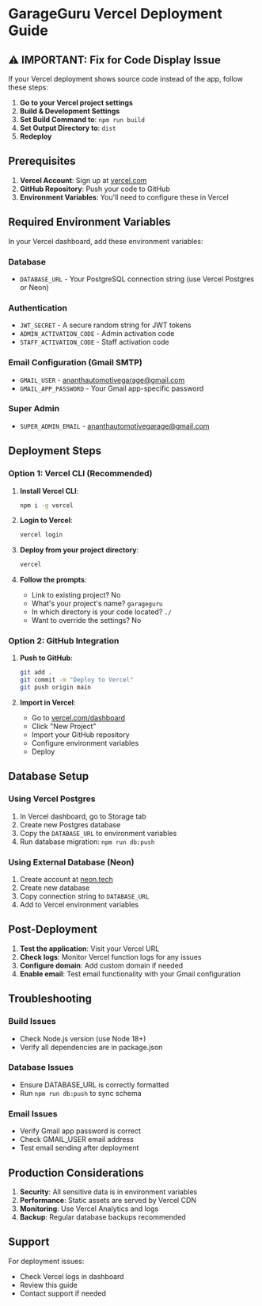 # GarageGuru Vercel Deployment Guide

## ⚠️ IMPORTANT: Fix for Code Display Issue

If your Vercel deployment shows source code instead of the app, follow these steps:

1. **Go to your Vercel project settings**
2. **Build & Development Settings**
3. **Set Build Command to**: `npm run build`
4. **Set Output Directory to**: `dist`
5. **Redeploy**

## Prerequisites

1. **Vercel Account**: Sign up at [vercel.com](https://vercel.com)
2. **GitHub Repository**: Push your code to GitHub
3. **Environment Variables**: You'll need to configure these in Vercel

## Required Environment Variables

In your Vercel dashboard, add these environment variables:

### Database
- `DATABASE_URL` - Your PostgreSQL connection string (use Vercel Postgres or Neon)

### Authentication  
- `JWT_SECRET` - A secure random string for JWT tokens
- `ADMIN_ACTIVATION_CODE` - Admin activation code
- `STAFF_ACTIVATION_CODE` - Staff activation code

### Email Configuration (Gmail SMTP)
- `GMAIL_USER` - ananthautomotivegarage@gmail.com
- `GMAIL_APP_PASSWORD` - Your Gmail app-specific password


### Super Admin
- `SUPER_ADMIN_EMAIL` - ananthautomotivegarage@gmail.com

## Deployment Steps

### Option 1: Vercel CLI (Recommended)

1. **Install Vercel CLI**:
   ```bash
   npm i -g vercel
   ```

2. **Login to Vercel**:
   ```bash
   vercel login
   ```

3. **Deploy from your project directory**:
   ```bash
   vercel
   ```

4. **Follow the prompts**:
   - Link to existing project? No
   - What's your project's name? `garageguru`
   - In which directory is your code located? `./`
   - Want to override the settings? No

### Option 2: GitHub Integration

1. **Push to GitHub**:
   ```bash
   git add .
   git commit -m "Deploy to Vercel"
   git push origin main
   ```

2. **Import in Vercel**:
   - Go to [vercel.com/dashboard](https://vercel.com/dashboard)
   - Click "New Project"
   - Import your GitHub repository
   - Configure environment variables
   - Deploy

## Database Setup

### Using Vercel Postgres

1. In Vercel dashboard, go to Storage tab
2. Create new Postgres database
3. Copy the `DATABASE_URL` to environment variables
4. Run database migration: `npm run db:push`

### Using External Database (Neon)

1. Create account at [neon.tech](https://neon.tech)
2. Create new database
3. Copy connection string to `DATABASE_URL`
4. Add to Vercel environment variables

## Post-Deployment

1. **Test the application**: Visit your Vercel URL
2. **Check logs**: Monitor Vercel function logs for any issues
3. **Configure domain**: Add custom domain if needed
4. **Enable email**: Test email functionality with your Gmail configuration

## Troubleshooting

### Build Issues
- Check Node.js version (use Node 18+)
- Verify all dependencies are in package.json

### Database Issues  
- Ensure DATABASE_URL is correctly formatted
- Run `npm run db:push` to sync schema

### Email Issues
- Verify Gmail app password is correct
- Check GMAIL_USER email address
- Test email sending after deployment

## Production Considerations

1. **Security**: All sensitive data is in environment variables
2. **Performance**: Static assets are served by Vercel CDN  
3. **Monitoring**: Use Vercel Analytics and logs
4. **Backup**: Regular database backups recommended

## Support

For deployment issues:
- Check Vercel logs in dashboard
- Review this guide
- Contact support if needed